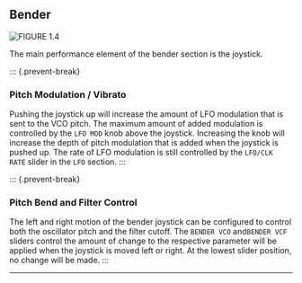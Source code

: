 <article>

## Bender

![FIGURE 1.4](assets/bender.png)

The main performance element of the bender section is the joystick.

::: {.prevent-break}
### Pitch Modulation / Vibrato

Pushing the joystick up will increase the amount of LFO modulation that is sent to the VCO pitch. The maximum amount of added modulation is controlled by the `LFO MOD` knob above the joystick. Increasing the knob will increase the depth of pitch modulation that is added when the joystick is pushed up. The rate of LFO modulation is still controlled by the `LFO/CLK RATE` slider in the `LFO` section.
:::

::: {.prevent-break}
### Pitch Bend and Filter Control

The left and right motion of the bender joystick can be configured to control both the oscillator pitch and the filter cutoff. The `BENDER VCO` and`BENDER VCF` sliders control the amount of change to the respective parameter will be applied when the joystick is moved left or right. At the lowest slider position, no change will be made.
:::

</article>

---
